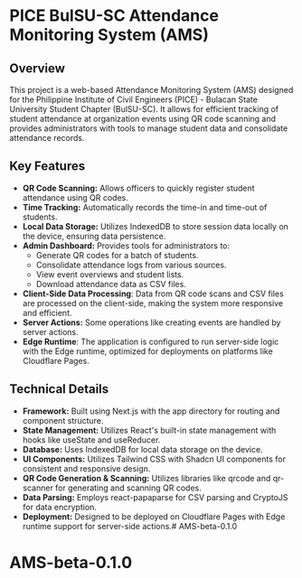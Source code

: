 # PICE BulSU-SC Attendance Monitoring System (AMS)

## Overview

This project is a web-based Attendance Monitoring System (AMS) designed for the Philippine Institute of Civil Engineers (PICE) - Bulacan State University Student Chapter (BulSU-SC). It allows for efficient tracking of student attendance at organization events using QR code scanning and provides administrators with tools to manage student data and consolidate attendance records.

## Key Features

-   **QR Code Scanning:** Allows officers to quickly register student attendance using QR codes.
-   **Time Tracking:** Automatically records the time-in and time-out of students.
-   **Local Data Storage:** Utilizes IndexedDB to store session data locally on the device, ensuring data persistence.
-   **Admin Dashboard:** Provides tools for administrators to:
    -   Generate QR codes for a batch of students.
    -   Consolidate attendance logs from various sources.
    -   View event overviews and student lists.
    -   Download attendance data as CSV files.
-   **Client-Side Data Processing**: Data from QR code scans and CSV files are processed on the client-side, making the system more responsive and efficient.
-   **Server Actions:** Some operations like creating events are handled by server actions.
-   **Edge Runtime**: The application is configured to run server-side logic with the Edge runtime, optimized for deployments on platforms like Cloudflare Pages.

## Technical Details

-   **Framework:** Built using Next.js with the app directory for routing and component structure.
-   **State Management:** Utilizes React's built-in state management with hooks like useState and useReducer.
-   **Database:**  Uses IndexedDB for local data storage on the device.
-   **UI Components:** Utilizes Tailwind CSS with Shadcn UI components for consistent and responsive design.
-   **QR Code Generation & Scanning:** Utilizes libraries like qrcode and qr-scanner for generating and scanning QR codes.
-   **Data Parsing:** Employs react-papaparse for CSV parsing and CryptoJS for data encryption.
-   **Deployment:** Designed to be deployed on Cloudflare Pages with Edge runtime support for server-side actions.# AMS-beta-0.1.0
# AMS-beta-0.1.0
